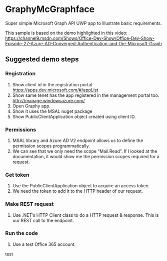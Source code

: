 # GraphyMcGraphface
Super simple Microsoft Graph API UWP app to illustrate basic requirements.

This sample is based on the demo highlighted in this video: https://channel9.msdn.com/Shows/Office-Dev-Show/Office-Dev-Show-Episode-27-Azure-AD-Converged-Authentication-and-the-Microsoft-Graph

## Suggested demo steps

### Registration 
1.	Show client id in the registration portal https://apps.dev.microsoft.com/#/appList  
1.	Show same tenet has the app registered in the management portal too. http://manage.windowsazure.com/
1.	Open Graphy app. 
1.   Show it uses the MSAL nuget package
1.	Show PublicClientApplication object created using client ID. 

### Permissions
1.	MSAL library and Azure AD V2 endpoint allows us to define the permission scopes programmatically.
1.	We can see that we only need the scope “Mail.Read”.  If I looked at the documentation, it would show me the permission scopes required for a request.

### Get token
1.	Use the PublicClientApplication object to acquire an access token.  
1.	We need the token to add it to the HTTP header of our request.

### Make  REST request
1.	Use .NET’s HTTP Client class to do a HTTP request & response.  This is our REST call to the endpoint.

### Run the code
1.	Use a test Office 365 account. 

test